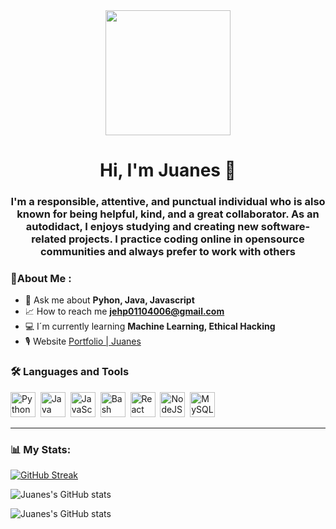<div id="header" align="center">
   <img src="https://media.giphy.com/media/l3JDLY0bJA5N6TLqM/giphy.gif" width="200"/>
   <h1 align="center">Hi, I'm Juanes 👋</h1>
   <h3 align="center">I'm a responsible, attentive, and
                      punctual individual who is also known
                      for being helpful, kind, and a great
                      collaborator. As an autodidact, I
                      enjoys studying and creating new
                      software-related projects. I practice
                      coding online in opensource
                      communities and always prefer to work
                      with others</h3>
</div

 ---  
 
### 📒About Me : 

- 🔧 Ask me about **Pyhon, Java, Javascript**
- 📈 How to reach me **jehp01104006@gmail.com**
- 💻 I´m currently learning **Machine Learning, Ethical Hacking**
- 🎙 Website [Portfolio | Juanes](https://jehp00.github.io/personalPortfolio/)

<div align="left">
  <h3>🛠 Languages and Tools</h3>
  <div>
    <img src="https://cdn-icons-png.flaticon.com/512/5968/5968350.png" title="Python" alt="Python"
    width="40" height="40"/>&nbsp
    <img src="https://cdn-icons-png.flaticon.com/512/5968/5968282.png" title="Java" alt="Java"
    width="40" height="40"/>&nbsp
    <img src="https://cdn-icons-png.flaticon.com/512/5968/5968292.png" title="JavaScript" alt="JavaScript"
    width="40" height="40"/>&nbsp
    <img src="https://cdn-icons-png.flaticon.com/512/919/919837.png" title="Bash" alt="Bash"
    width="40" height="40"/>&nbsp
    <img src="https://cdn-icons-png.flaticon.com/512/919/919851.png" title="React" alt="React"
    width="40" height="40"/>&nbsp
    <img src="https://cdn-icons-png.flaticon.com/512/5968/5968322.png" title="NodeJS" alt="NodeJS"
    width="40" height="40"/>&nbsp
    <img src="https://cdn-icons-png.flaticon.com/512/1199/1199128.png" title="MySQL" alt="MySQL"
    width="40" height="40"/>&nbsp
  </div>
</div>

---

### 📊 My Stats:

[![GitHub Streak](https://github-readme-streak-stats.herokuapp.com?user=Jehp00&theme=dark&border_radius=5&date_format=M%20j%5B%2C%20Y%5D)](https://git.io/streak-stats)

![Juanes's GitHub stats](https://github-readme-stats.vercel.app/api?username=Jehp00&show_icons=true&theme=radical)

![Juanes's GitHub stats](https://github-readme-stats.vercel.app/api?username=Jehp00&show_icons=true&theme=radical)
